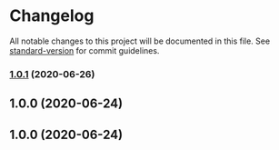 # Changelog

All notable changes to this project will be documented in this file. See [standard-version](https://github.com/conventional-changelog/standard-version) for commit guidelines.

### [1.0.1](https://github.com/YuchenWell/nestjs-alicloud-sms/compare/v1.0.0...v1.0.1) (2020-06-26)

## 1.0.0 (2020-06-24)

## 1.0.0 (2020-06-24)
